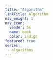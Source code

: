 ```yaml
---
title: "Algorithm"
linkTitle: Algorithm
nav_weight: 1
nav_icon:
  vendor: bs
  name: book
  color: indigo
featured: true
series:  
 - algorithms
---
```

